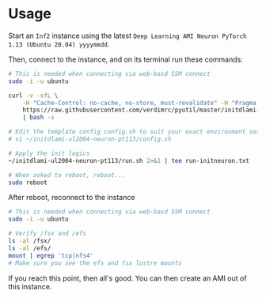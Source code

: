 # Usage <!-- omit in toc -->

Start an `Inf2` instance using the latest `Deep Learning AMI Neuron PyTorch 1.13 (Ubuntu 20.04) yyyymmdd`.

Then, connect to the instance, and on its terminal run these commands:

```bash
# This is needed when connecting via web-basd SSM connect
sudo -i -u ubuntu

curl -v -sfL \
    -H "Cache-Control: no-cache, no-store, must-revalidate" -H "Pragma: no-cache" -H "Expires: 0" \
    https://raw.githubusercontent.com/verdimrc/pyutil/master/initdlami-ul2004-neuron-pt113/bootstrap-initneuron.sh \
    | bash -s

# Edit the template config config.sh to suit your exact environment setup, e.g.:
# vi ~/initdlami-ul2004-neuron-pt113/config.sh

# Apply the init logics
~/initdlami-ul2004-neuron-pt113/run.sh 2>&1 | tee run-initneuron.txt

# When asked to reboot, reboot...
sudo reboot
```

After reboot, reconnect to the instance

```bash
# This is needed when connecting via web-basd SSM connect
sudo -i -u ubuntu

# Verify /fsx and /efs
ls -al /fsx/
ls -al /efs/
mount | egrep 'tcp|nfs4'
# Make sure you see the efs and fsx lustre mounts
```

If you reach this point, then all's good. You can then create an AMI out of this instance.
